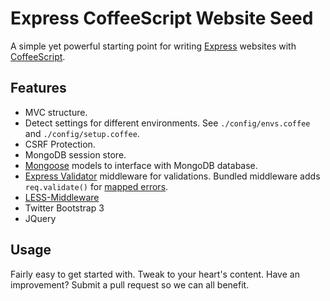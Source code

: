 # Express CoffeeScript Website Seed

A simple yet powerful starting point for writing [Express](http://expressjs.com) websites with [CoffeeScript](http://coffeescript.org).

## Features

* MVC structure.
* Detect settings for different environments. See `./config/envs.coffee` and `./config/setup.coffee`.
* CSRF Protection.
* MongoDB session store.
* [Mongoose](http://mongoosejs.com) models to interface with MongoDB database.
* [Express Validator](https://github.com/ctavan/express-validator) middleware for validations. Bundled middleware adds `req.validate()` for [mapped errors](https://github.com/ctavan/express-validator#validation-errors).
* [LESS-Middleware](https://github.com/emberfeather/less.js-middleware)
* Twitter Bootstrap 3
* JQuery

## Usage

Fairly easy to get started with. Tweak to your heart's content. Have an improvement?
Submit a pull request so we can all benefit.
